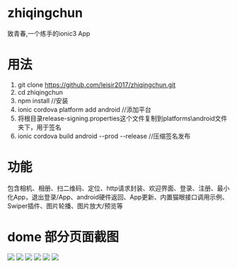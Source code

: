 # zhiqingchun
致青春,一个练手的ionic3 App
# 用法
1. git clone https://github.com/leisir2017/zhiqingchun.git
2. cd zhiqingchun
3. npm install //安装
4. ionic cordova platform add android //添加平台
5. 将根目录release-signing.properties这个文件复制到platforms\android文件夹下，用于签名
6. ionic cordova build android --prod --release //压缩签名发布
# 功能
包含相机、相册、扫二维码、定位、http请求封装、欢迎界面、登录、注册、最小化App，退出登录/App、android硬件返回、App更新、内置猫眼接口调用示例、Swiper插件、图片轮播、图片放大/预览等
# dome 部分页面截图
<img src="./src/assets/demo/home2.png">
<img src="./src/assets/demo/movie.png">
<img src="./src/assets/demo/login.png">
<img src="./src/assets/demo/list.png">
<img src="./src/assets/demo/add.png">
<img src="./src/assets/demo/person.png">